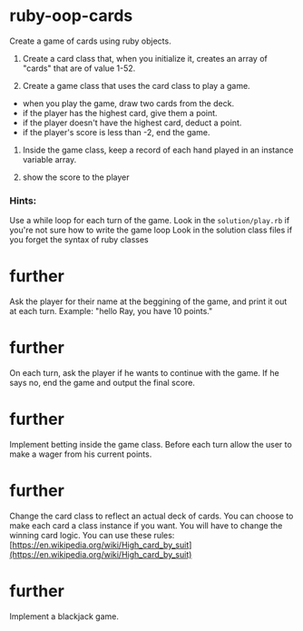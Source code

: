 # ruby-oop-cards

Create a game of cards using ruby objects.

1. Create a card class that, when you initialize it, creates an array of "cards" that are of value 1-52.

1. Create a game class that uses the card class to play a game.
  - when you play the game, draw two cards from the deck.
  - if the player has the highest card, give them a point.
  - if the player doesn't have the highest card, deduct a point.
  - if the player's score is less than -2, end the game.

1. Inside the game class, keep a record of each hand played in an instance variable array.

1. show the score to the player

### Hints:
Use a while loop for each turn of the game.
Look in the `solution/play.rb` if you're not sure how to write the game loop
Look in the solution class files if you forget the syntax of ruby classes

# further
Ask the player for their name at the beggining of the game, and print it out at each turn.
Example: "hello Ray, you have 10 points."

# further
On each turn, ask the player if he wants to continue with the game.
If he says no, end the game and output the final score.

# further
Implement betting inside the game class.
Before each turn allow the user to make a wager from his current points.

# further
Change the card class to reflect an actual deck of cards.
You can choose to make each card a class instance if you want.
You will have to change the winning card logic.
You can use these rules: [https://en.wikipedia.org/wiki/High_card_by_suit](https://en.wikipedia.org/wiki/High_card_by_suit)

# further
Implement a blackjack game.
